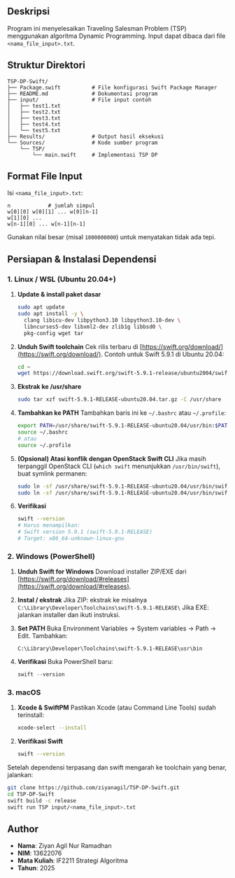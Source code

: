 ## Deskripsi

Program ini menyelesaikan Traveling Salesman Problem (TSP) menggunakan algoritma Dynamic Programming. Input dapat dibaca dari file `<nama_file_input>.txt`.

## Struktur Direktori

```
TSP-DP-Swift/
├── Package.swift          # File konfigurasi Swift Package Manager
├── README.md              # Dokumentasi program
├── input/                 # File input contoh
│   ├── test1.txt
│   ├── test2.txt
│   ├── test3.txt
│   ├── test4.txt
│   └── test5.txt
├── Results/               # Output hasil eksekusi
└── Sources/               # Kode sumber program
    └── TSP/
        └── main.swift     # Implementasi TSP DP
```

## Format File Input

Isi `<nama_file_input>.txt`:

```text
n            # jumlah simpul
w[0][0] w[0][1] ... w[0][n-1]
w[1][0] ...
w[n-1][0] ... w[n-1][n-1]
```

Gunakan nilai besar (misal `1000000000`) untuk menyatakan tidak ada tepi.

## Persiapan & Instalasi Dependensi

### 1. Linux / WSL (Ubuntu 20.04+)

1. **Update & install paket dasar**

   ```bash
   sudo apt update
   sudo apt install -y \
     clang libicu-dev libpython3.10 libpython3.10-dev \
     libncurses5-dev libxml2-dev zlib1g libbsd0 \
     pkg-config wget tar
   ```
2. **Unduh Swift toolchain**
   Cek rilis terbaru di [https://swift.org/download/](https://swift.org/download/). Contoh untuk Swift 5.9.1 di Ubuntu 20.04:

   ```bash
   cd ~
   wget https://download.swift.org/swift-5.9.1-release/ubuntu2004/swift-5.9.1-RELEASE/swift-5.9.1-RELEASE-ubuntu20.04.tar.gz
   ```
3. **Ekstrak ke /usr/share**

   ```bash
   sudo tar xzf swift-5.9.1-RELEASE-ubuntu20.04.tar.gz -C /usr/share
   ```
4. **Tambahkan ke PATH**
   Tambahkan baris ini ke `~/.bashrc` atau `~/.profile`:

   ```bash
   export PATH=/usr/share/swift-5.9.1-RELEASE-ubuntu20.04/usr/bin:$PATH
   source ~/.bashrc
   # atau
   source ~/.profile
   ```
5. **(Opsional) Atasi konflik dengan OpenStack Swift CLI**
   Jika masih terpanggil OpenStack CLI (`which swift` menunjukkan `/usr/bin/swift`), buat symlink permanen:

   ```bash
   sudo ln -sf /usr/share/swift-5.9.1-RELEASE-ubuntu20.04/usr/bin/swift  /usr/bin/swift
   sudo ln -sf /usr/share/swift-5.9.1-RELEASE-ubuntu20.04/usr/bin/swiftc /usr/bin/swiftc
   ```
6. **Verifikasi**

   ```bash
   swift --version
   # Harus menampilkan:
   # Swift version 5.9.1 (swift-5.9.1-RELEASE)
   # Target: x86_64-unknown-linux-gnu
   ```

### 2. Windows (PowerShell)

1. **Unduh Swift for Windows**
   Download installer ZIP/EXE dari [https://swift.org/download/#releases](https://swift.org/download/#releases).
2. **Instal / ekstrak**
   Jika ZIP: ekstrak ke misalnya
   `C:\Library\Developer\Toolchains\swift-5.9.1-RELEASE\`
   Jika EXE: jalankan installer dan ikuti instruksi.
3. **Set PATH**
   Buka Environment Variables → System variables → Path → Edit.
   Tambahkan:

   ```text
   C:\Library\Developer\Toolchains\swift-5.9.1-RELEASE\usr\bin
   ```
4. **Verifikasi**
   Buka PowerShell baru:

   ```powershell
   swift --version
   ```

### 3. macOS

1. **Xcode & SwiftPM**
   Pastikan Xcode (atau Command Line Tools) sudah terinstall:

   ```bash
   xcode-select --install
   ```
2. **Verifikasi Swift**

   ```bash
   swift --version
   ```

Setelah dependensi terpasang dan swift mengarah ke toolchain yang benar, jalankan:

```bash
git clone https://github.com/ziyanagil/TSP-DP-Swift.git
cd TSP-DP-Swift
swift build -c release
swift run TSP input/<nama_file_input>.txt
```

## Author
- **Nama**: Ziyan Agil Nur Ramadhan
- **NIM**: 13622076
- **Mata Kuliah**: IF2211 Strategi Algoritma
- **Tahun**: 2025